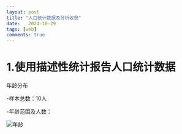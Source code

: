 ```yaml
---
layout: post
title: "人口统计数据及分析收获"
date:   2024-10-29
tags: [web]
comments: true
---
```

<!-- more -->

# 1.使用描述性统计报告人口统计数据

年龄分布

-样本总数：10人

-年龄范围及人数：



![年龄](https://github.com/user-attachments/assets/be278e91-d2ae-482d-b21b-b8bb903cde8e)
